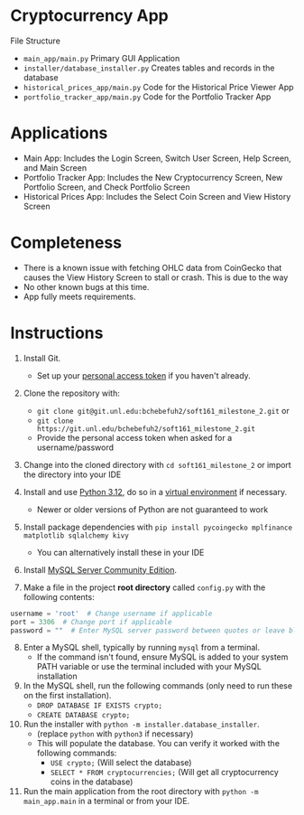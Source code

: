 # Cryptocurrency App

File Structure

- `main_app/main.py` Primary GUI Application
- `installer/database_installer.py` Creates tables and records in the database
- `historical_prices_app/main.py` Code for the Historical Price Viewer App
- `portfolio_tracker_app/main.py` Code for the Portfolio Tracker App

# Applications

- Main App: Includes the Login Screen, Switch User Screen, Help Screen, and Main Screen
- Portfolio Tracker App: Includes the New Cryptocurrency Screen, New Portfolio Screen, and Check Portfolio Screen
- Historical Prices App: Includes the Select Coin Screen and View History Screen

# Completeness

- There is a known issue with fetching OHLC data from CoinGecko that causes the View History Screen to stall or crash.
  This is due to the way
- No other known bugs at this time.
- App fully meets requirements.

# Instructions

1. Install Git.
    - Set up your [personal access token](https://docs.gitlab.com/user/profile/personal_access_tokens/) if you haven't
      already.
2. Clone the repository with:
    - `git clone git@git.unl.edu:bchebefuh2/soft161_milestone_2.git` or
    - `git clone https://git.unl.edu/bchebefuh2/soft161_milestone_2.git`
    - Provide the personal access token when asked for a username/password

3. Change into the cloned directory with `cd soft161_milestone_2` or import the directory into your IDE
4. Install and use [Python 3.12](https://www.python.org/downloads/), do so in
   a [virtual environment](https://docs.python.org/3/library/venv.html) if necessary.
    - Newer or older versions of Python are not guaranteed to work
5. Install package dependencies with `pip install pycoingecko mplfinance matplotlib sqlalchemy kivy`
    - You can alternatively install these in your IDE
6. Install [MySQL Server Community Edition](https://dev.mysql.com/downloads/mysql/).
7. Make a file in the project **root directory** called `config.py` with the following contents:

```python
username = 'root'  # Change username if applicable
port = 3306  # Change port if applicable
password = ""  # Enter MySQL server password between quotes or leave blank
```

8. Enter a MySQL shell, typically by running `mysql` from a terminal.
    - If the command isn't found, ensure MySQL is added to your system PATH variable or use the terminal included with
      your MySQL installation
9. In the MySQL shell, run the following commands (only need to run these on the first installation).
    - `DROP DATABASE IF EXISTS crypto;`
    - `CREATE DATABASE crypto;`
10. Run the installer with `python -m installer.database_installer`.
    - (replace `python` with `python3` if necessary)
    - This will populate the database. You can verify it worked with the following commands:
        - `USE crypto;` (Will select the database)
        - `SELECT * FROM cryptocurrencies;` (Will get all cryptocurrency coins in the database)
11. Run the main application from the root directory with `python -m main_app.main` in a terminal or from your IDE.
